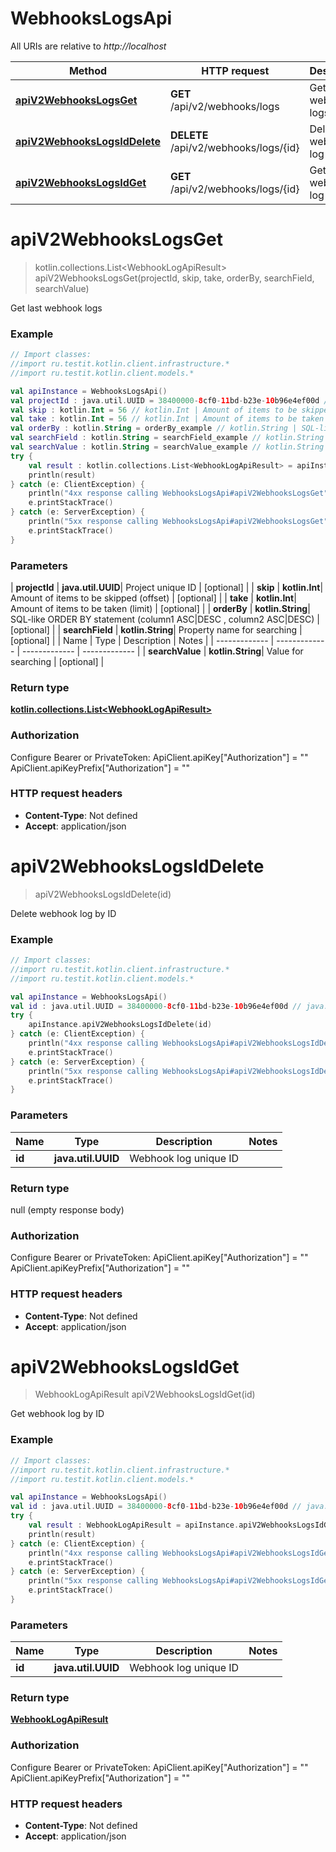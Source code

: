 # WebhooksLogsApi

All URIs are relative to *http://localhost*

| Method | HTTP request | Description |
| ------------- | ------------- | ------------- |
| [**apiV2WebhooksLogsGet**](WebhooksLogsApi.md#apiV2WebhooksLogsGet) | **GET** /api/v2/webhooks/logs | Get last webhook logs |
| [**apiV2WebhooksLogsIdDelete**](WebhooksLogsApi.md#apiV2WebhooksLogsIdDelete) | **DELETE** /api/v2/webhooks/logs/{id} | Delete webhook log by ID |
| [**apiV2WebhooksLogsIdGet**](WebhooksLogsApi.md#apiV2WebhooksLogsIdGet) | **GET** /api/v2/webhooks/logs/{id} | Get webhook log by ID |


<a id="apiV2WebhooksLogsGet"></a>
# **apiV2WebhooksLogsGet**
> kotlin.collections.List&lt;WebhookLogApiResult&gt; apiV2WebhooksLogsGet(projectId, skip, take, orderBy, searchField, searchValue)

Get last webhook logs

### Example
```kotlin
// Import classes:
//import ru.testit.kotlin.client.infrastructure.*
//import ru.testit.kotlin.client.models.*

val apiInstance = WebhooksLogsApi()
val projectId : java.util.UUID = 38400000-8cf0-11bd-b23e-10b96e4ef00d // java.util.UUID | Project unique ID
val skip : kotlin.Int = 56 // kotlin.Int | Amount of items to be skipped (offset)
val take : kotlin.Int = 56 // kotlin.Int | Amount of items to be taken (limit)
val orderBy : kotlin.String = orderBy_example // kotlin.String | SQL-like  ORDER BY statement (column1 ASC|DESC , column2 ASC|DESC)
val searchField : kotlin.String = searchField_example // kotlin.String | Property name for searching
val searchValue : kotlin.String = searchValue_example // kotlin.String | Value for searching
try {
    val result : kotlin.collections.List<WebhookLogApiResult> = apiInstance.apiV2WebhooksLogsGet(projectId, skip, take, orderBy, searchField, searchValue)
    println(result)
} catch (e: ClientException) {
    println("4xx response calling WebhooksLogsApi#apiV2WebhooksLogsGet")
    e.printStackTrace()
} catch (e: ServerException) {
    println("5xx response calling WebhooksLogsApi#apiV2WebhooksLogsGet")
    e.printStackTrace()
}
```

### Parameters
| **projectId** | **java.util.UUID**| Project unique ID | [optional] |
| **skip** | **kotlin.Int**| Amount of items to be skipped (offset) | [optional] |
| **take** | **kotlin.Int**| Amount of items to be taken (limit) | [optional] |
| **orderBy** | **kotlin.String**| SQL-like  ORDER BY statement (column1 ASC|DESC , column2 ASC|DESC) | [optional] |
| **searchField** | **kotlin.String**| Property name for searching | [optional] |
| Name | Type | Description  | Notes |
| ------------- | ------------- | ------------- | ------------- |
| **searchValue** | **kotlin.String**| Value for searching | [optional] |

### Return type

[**kotlin.collections.List&lt;WebhookLogApiResult&gt;**](WebhookLogApiResult.md)

### Authorization


Configure Bearer or PrivateToken:
    ApiClient.apiKey["Authorization"] = ""
    ApiClient.apiKeyPrefix["Authorization"] = ""

### HTTP request headers

 - **Content-Type**: Not defined
 - **Accept**: application/json

<a id="apiV2WebhooksLogsIdDelete"></a>
# **apiV2WebhooksLogsIdDelete**
> apiV2WebhooksLogsIdDelete(id)

Delete webhook log by ID

### Example
```kotlin
// Import classes:
//import ru.testit.kotlin.client.infrastructure.*
//import ru.testit.kotlin.client.models.*

val apiInstance = WebhooksLogsApi()
val id : java.util.UUID = 38400000-8cf0-11bd-b23e-10b96e4ef00d // java.util.UUID | Webhook log unique ID
try {
    apiInstance.apiV2WebhooksLogsIdDelete(id)
} catch (e: ClientException) {
    println("4xx response calling WebhooksLogsApi#apiV2WebhooksLogsIdDelete")
    e.printStackTrace()
} catch (e: ServerException) {
    println("5xx response calling WebhooksLogsApi#apiV2WebhooksLogsIdDelete")
    e.printStackTrace()
}
```

### Parameters
| Name | Type | Description  | Notes |
| ------------- | ------------- | ------------- | ------------- |
| **id** | **java.util.UUID**| Webhook log unique ID | |

### Return type

null (empty response body)

### Authorization


Configure Bearer or PrivateToken:
    ApiClient.apiKey["Authorization"] = ""
    ApiClient.apiKeyPrefix["Authorization"] = ""

### HTTP request headers

 - **Content-Type**: Not defined
 - **Accept**: application/json

<a id="apiV2WebhooksLogsIdGet"></a>
# **apiV2WebhooksLogsIdGet**
> WebhookLogApiResult apiV2WebhooksLogsIdGet(id)

Get webhook log by ID

### Example
```kotlin
// Import classes:
//import ru.testit.kotlin.client.infrastructure.*
//import ru.testit.kotlin.client.models.*

val apiInstance = WebhooksLogsApi()
val id : java.util.UUID = 38400000-8cf0-11bd-b23e-10b96e4ef00d // java.util.UUID | Webhook log unique ID
try {
    val result : WebhookLogApiResult = apiInstance.apiV2WebhooksLogsIdGet(id)
    println(result)
} catch (e: ClientException) {
    println("4xx response calling WebhooksLogsApi#apiV2WebhooksLogsIdGet")
    e.printStackTrace()
} catch (e: ServerException) {
    println("5xx response calling WebhooksLogsApi#apiV2WebhooksLogsIdGet")
    e.printStackTrace()
}
```

### Parameters
| Name | Type | Description  | Notes |
| ------------- | ------------- | ------------- | ------------- |
| **id** | **java.util.UUID**| Webhook log unique ID | |

### Return type

[**WebhookLogApiResult**](WebhookLogApiResult.md)

### Authorization


Configure Bearer or PrivateToken:
    ApiClient.apiKey["Authorization"] = ""
    ApiClient.apiKeyPrefix["Authorization"] = ""

### HTTP request headers

 - **Content-Type**: Not defined
 - **Accept**: application/json

